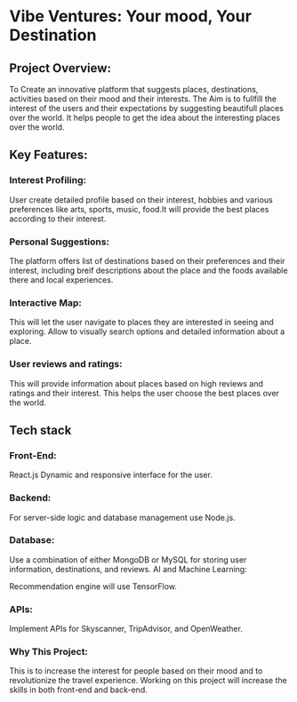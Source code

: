 # Vibe Ventures: Your mood, Your Destination

## Project Overview:

To Create an innovative platform that suggests places, destinations, activities based on their mood and  their interests. The Aim is to fullfill the interest of the users and their expectations by suggesting beautifull places over the world. It helps people to get the idea about the interesting places over the world.

## Key Features:

### Interest Profiling:

User create detailed profile based on their interest, hobbies and various preferences like arts, sports, music, food.It will provide the best places according to their interest.

### Personal Suggestions:

The platform offers list of destinations based on their preferences and their interest, including breif descriptions about the place and the foods available there and local experiences.

### Interactive Map:

This will let the user navigate to places they are interested in seeing and exploring. Allow to visually search options and detailed information about a place.

### User reviews and ratings:

This will provide information about places based on high reviews and ratings and their interest. This helps the user choose the best places over the world.

## Tech stack

### Front-End:

React.js Dynamic and responsive interface for the user.
### Backend:

For server-side logic and database management use Node.js.
### Database:

Use a combination of either MongoDB or MySQL for storing user information, destinations, and reviews.
AI and Machine Learning:

Recommendation engine will use TensorFlow.
### APIs:

Implement APIs for Skyscanner, TripAdvisor, and OpenWeather.
### Why This Project:

This is to increase the interest for people based on their mood and to revolutionize the travel experience. Working on this project will increase the skills in both front-end and back-end.
